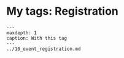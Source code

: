 # My tags: Registration

```{toctree}
---
maxdepth: 1
caption: With this tag
---
../10_event_registration.md
```

